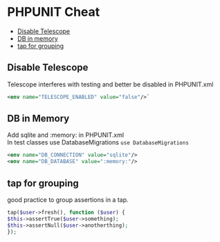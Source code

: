 # PHPUNIT Cheat
* [Disable Telescope](#disable-telescope)
* [DB in memory](#db-in-memory)
* [tap for grouping](#tap-for-grouping)


## Disable Telescope
Telescope interferes with testing and better be disabled in PHPUNIT.xml
```xml
<env name="TELESCOPE_ENABLED" value="false"/>`
```
## DB in Memory
Add sqlite and :memory: in PHPUNIT.xml  
In test classes use DatabaseMigrations
	`use DatabaseMigrations`
```xml
<env name="DB_CONNECTION" value="sqlite"/>
<env name="DB_DATABASE" value=":memory:"/>
```
## tap for grouping
good practice to group assertions in a tap.

```php
tap($user->fresh(), function ($user) {
$this->assertTrue($user->something);
$this->assertNull($user->anotherthing);
});
```
<!--stackedit_data:
eyJoaXN0b3J5IjpbMTU1OTU0NTkyOCwtNTcwNzc0NTcxLC0xNT
E2NTkzOTY0LDE2NjQzNzA2NzcsLTExNDYyNTAzMjBdfQ==
-->